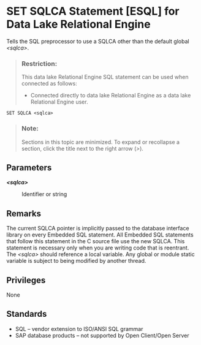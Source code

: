 <!-- loioa6263c3584f21015b49c8e4956f4ca03 -->

# SET SQLCA Statement \[ESQL\] for Data Lake Relational Engine

Tells the SQL preprocessor to use a SQLCA other than the default global *<sqlca\>*.



> ### Restriction:  
> This data lake Relational Engine SQL statement can be used when connected as follows:
> 
> -   Connected directly to data lake Relational Engine as a data lake Relational Engine user.



```
SET SQLCA <sqlca>
```



> ### Note:  
> Sections in this topic are minimized. To expand or recollapse a section, click the title next to the right arrow \(*\>*\).



<a name="loioa6263c3584f21015b49c8e4956f4ca03__IQ_Parameters"/>

## Parameters


<dl>
<dt><b>

*<sqlca\>*

</b></dt>
<dd>

Identifier or string



</dd>
</dl>



<a name="loioa6263c3584f21015b49c8e4956f4ca03__IQ_Usage"/>

## Remarks

The current SQLCA pointer is implicitly passed to the database interface library on every Embedded SQL statement. All Embedded SQL statements that follow this statement in the C source file use the new SQLCA. This statement is necessary only when you are writing code that is reentrant. The *<sqlca\>* should reference a local variable. Any global or module static variable is subject to being modified by another thread.



<a name="loioa6263c3584f21015b49c8e4956f4ca03__IQ_Permissions"/>

## Privileges

None



<a name="loioa6263c3584f21015b49c8e4956f4ca03__IQ_Standards"/>

## Standards

-   SQL – vendor extension to ISO/ANSI SQL grammar
-   SAP database products – not supported by Open Client/Open Server

